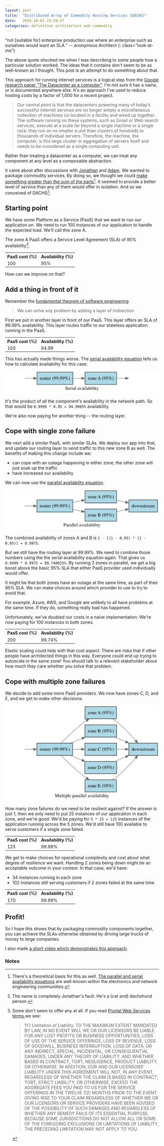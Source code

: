```yaml
---
layout: post
title:  "Distributed Array of Commodity Hosting Services (DACHS)"
date:   2016-10-02 15:29:37
categories: definition architecture web commodity
---
```


<span><q>not [suitable for] enterprise production use where an
enterprise such as ourselves would want an SLA.</q> -- anonymous Architect</span>
{: class="look-at-me"}

The above quote shocked me when I was describing to some people how a particular
solution worked. The ideas that it contains don't seem to be as well-known
as I thought. This post is an attempt to do something about that.

This approach for running internet services is a logical step from the
[Google research paper "The Datacenter as a computer"][paper]. I'm not sure it has a
name, or is documented anywhere else. It's an approach I've used to reduce hosting
costs by a factor of 1,000 for a recent project.

> Our central point is that the datacenters powering many of today’s successful Internet services
are no longer simply a miscellaneous collection of machines co-located in a facility and wired up
together. The software running on these systems, such as Gmail or Web search services, execute
at a scale far beyond a single machine or a single rack: they run on no smaller a unit than clusters
of hundreds to thousands of individual servers. Therefore, the machine, the computer, is this large
cluster or aggregation of servers itself and needs to be considered as a single computing unit.

Rather than treating a datacenter as a computer, we can treat any component at
any level as a composable abstraction.

It came about after discussions with [Jonathan][jcm] and [Adam][adam]. We wanted
to package commodity services. By doing so, we thought we could [make something
greater than the sum of the parts](#fn:1)[^1]. It seemed to provide a better
level of service than any of them would offer in isolation. And so we conceived
of DACHS[^2].

## Starting point

We have some Platform as a Service (PaaS) that we want to run our application
on. We need to run 100 instances of our application to handle the expected
load. We'll call this zone A.

The zone A PaaS offers a Service Level Agreement (SLA) of 95% availability[^3].

<table>
<tr>
<th>PaaS cost (%)</th>
<th>Availability (%)</th>
</tr>
<tr>
<td>100</td>
<td>95%</td>
</tr>
</table>

How can we improve on that?

## Add a thing in front of it

Remember the [fundamental theorem of software engineering][ftse]:

> We can solve any problem by adding a layer of indirection

First we put in another layer in front of our PaaS. This layer offers an SLA of
99.99% availability. This layer routes traffic to our stateless application
running in the PaaS.

<table>
<tr>
<th>PaaS cost (%)</th>
<th>Availability (%)</th>
</tr>
<tr>
<td>100</td>
<td>94.99</td>
</tr>
</table>

This has actually made things worse. The [serial availability equation](#fn:1) tells us
how to calculate availability for this case.

![Availability of Serial Components](/images/dachs/serial.png "Availability of Serial Components")

It's the product of all the component's availability in the network path. So
that would be `0.9999 * 0.95 = 94.9905%` availability.

We're also now paying for another thing -- the routing layer.

## Cope with single zone failure

We next add a similar PaaS, with similar SLAs. We deploy our app into that, and
update our routing layer to send traffic to this new zone B as well. The
benefits of making this change include we:

- can cope with an outage happening in either zone; the other zone will just soak up
the traffic
- have increased our availability

We can now use the [parallel availability equation](#fn:1).

![Availability of Parallel Components](/images/dachs/parallel.png "Availability of Parallel Components")

The combined availability of zones A and B is `1 - [(1 - 0.95) * (1 - 0.95)] = 0.9975`.

But we still have the routing layer at 99.99%. We need to combine those numbers
using the the serial availability equation again. That gives us
`0.9999 * 0.9975 = 99.740025%`. By running 2 zones in parallel, we get a big
boost above the basic 95% SLA that either PaaS provider used individually
would offer.

It might be that both zones have an outage at the same time, as part of their
95% SLA. We can make choices around which provider to use to try to avoid that.

For example, Azure, AWS, and Google are unlikely to all have problems at the
same time. If they do, something really bad has happened.

Unfortunately, we've doubled our costs in a naive implementation. We're now
paying for 100 instances in both zones.

<table>
<tr>
<th>PaaS cost (%)</th>
<th>Availability (%)</th>
</tr>
<tr>
<td>200</td>
<td>99.74%</td>
</tr>
</table>

Elastic scaling could help with that cost aspect. There are risks that if other
people have architected things in this way. Everyone could end up trying to
autoscale in the same zone! You should talk to a relevant stakeholder about how
much they care whether you solve that problem.

## Cope with multiple zone failures

We decide to add some more PaaS providers. We now have zones C, D, and E, and we
get to make other decisions.

![Availability of multiple parallel components](/images/dachs/multiple-zones.png "Availability of multiple parallel components")

How many zone failures do we need to be resilient against? If the answer is just
1, then we only need to put 25 instances of our application in each zone,
and we're good. We'd be paying for `5 * 25 = 125` instances of the application
running across the 5 zones. We'd still have 100 available to serve customers
if a single zone failed.

<table>
<tr>
<th>PaaS cost (%)</th>
<th>Availability (%)</th>
</tr>
<tr>
<td>125</td>
<td>99.99%</td>
</tr>
</table>

We get to make choices for operational complexity and cost about what degree of
resilience we want. Handling 2 zones being down might be an acceptable outcome
in your context. In that case, we'd have:

- 34 instances running in each zone
- 102 instances still serving customers if 2 zones failed at the same time

<table>
<tr>
<th>PaaS cost (%)</th>
<th>Availability (%)</th>
</tr>
<tr>
<td>170</td>
<td>99.99%</td>
</tr>
</table>

## Profit!

So I hope this shows that by packaging commodity components together, you can
achieve the SLAs otherwise obtained by driving large trucks of money to large
companies.

I also made [a short video which demonstrates this approach][youtube].

### Notes

[^1]: There's a theoretical basis for this as well. [The parallel and serial availability equations](https://books.google.co.uk/books?id=wUyDF1yWfhMC&lpg=PA28&ots=iFJ0ivnIF7&dq=availability%20in%20parallel&pg=PA23#v=onepage&q=availability%20in%20parallel&f=false) are well-known within the electronics and network engineering communities.
[^2]: The name is completely Jonathan's fault. He's a (cat and) dachshund person.
[^3]: Some don't seem to offer any at all. If you read
      [Pivotal Web Services terms][terms],we see:

      > 11.1 Limitation of Liability. TO THE MAXIMUM EXTENT MANDATED BY LAW, IN NO EVENT WILL WE OR OUR LICENSORS BE LIABLE FOR ANY LOST PROFITS OR BUSINESS OPPORTUNITIES, LOSS OF USE OF THE SERVICE OFFERINGS, LOSS OF REVENUE, LOSS OF GOODWILL, BUSINESS INTERRUPTION, LOSS OF DATA; OR ANY INDIRECT, SPECIAL, INCIDENTAL, OR CONSEQUENTIAL DAMAGES, UNDER ANY THEORY OF LIABILITY, AND WHETHER BASED IN CONTRACT, TORT, NEGLIGENCE, PRODUCT LIABILITY, OR OTHERWISE. IN ADDITION, OUR AND OUR LICENSORS’ LIABILITY UNDER THIS AGREEMENT WILL NOT, IN ANY EVENT, REGARDLESS OF WHETHER THE CLAIM IS BASED IN CONTRACT, TORT, STRICT LIABILITY, OR OTHERWISE, EXCEED THE AGGREGATE FEES YOU PAID TO US FOR THE SERVICE OFFERINGS IN THE TWELVE (12) MONTHS PRIOR TO THE EVENT GIVING RISE TO YOUR CLAIM REGARDLESS OF WHETHER WE OR OUR LICENSORS OR SERVICE PROVIDERS HAVE BEEN ADVISED OF THE POSSIBILITY OF SUCH DAMAGES AND REGARDLESS OF WHETHER ANY REMEDY FAILS OF ITS ESSENTIAL PURPOSE. BECAUSE SOME JURISDICTIONS DO NOT ALLOW ALL OR SOME OF THE FOREGOING EXCLUSIONS OR LIMITATIONS OF LIABILITY, THE PRECEDING LIMITATION MAY NOT APPLY TO YOU.

[jcm]:     https://twitter.com/jpluscplusm
[adam]:    https://twitter.com/adamwright
[ftse]:    https://en.wikipedia.org/wiki/Fundamental_theorem_of_software_engineering
[terms]:   https://run.pivotal.io/policies/terms-of-service/
[paper]:   http://research.google.com/pubs/pub35290.html
[youtube]: https://www.youtube.com/watch?v=Pfvj5dLeDEA
